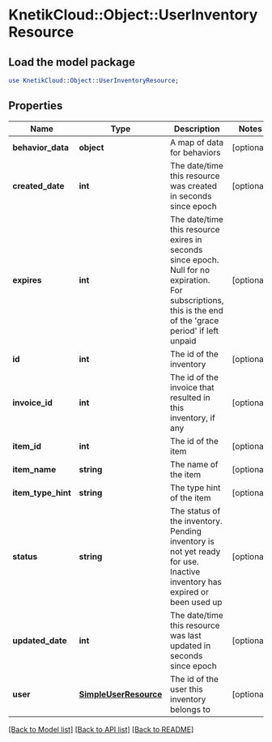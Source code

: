 # KnetikCloud::Object::UserInventoryResource

## Load the model package
```perl
use KnetikCloud::Object::UserInventoryResource;
```

## Properties
Name | Type | Description | Notes
------------ | ------------- | ------------- | -------------
**behavior_data** | **object** | A map of data for behaviors | [optional] 
**created_date** | **int** | The date/time this resource was created in seconds since epoch | [optional] 
**expires** | **int** | The date/time this resource exires in seconds since epoch. Null for no expiration. For subscriptions, this is the end of the &#39;grace period&#39; if left unpaid | [optional] 
**id** | **int** | The id of the inventory | [optional] 
**invoice_id** | **int** | The id of the invoice that resulted in this inventory, if any | [optional] 
**item_id** | **int** | The id of the item | [optional] 
**item_name** | **string** | The name of the item | [optional] 
**item_type_hint** | **string** | The type hint of the item | [optional] 
**status** | **string** | The status of the inventory. Pending inventory is not yet ready for use. Inactive inventory has expired or been used up | [optional] 
**updated_date** | **int** | The date/time this resource was last updated in seconds since epoch | [optional] 
**user** | [**SimpleUserResource**](SimpleUserResource.md) | The id of the user this inventory belongs to | [optional] 

[[Back to Model list]](../README.md#documentation-for-models) [[Back to API list]](../README.md#documentation-for-api-endpoints) [[Back to README]](../README.md)


